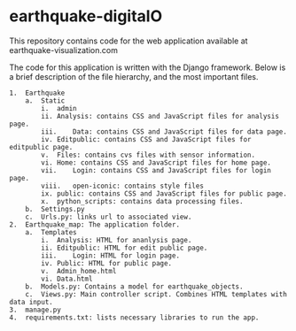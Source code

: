 # earthquake-digitalO

This repository contains code for the web application available at earthquake-visualization.com

The code for this application is written with the Django framework. Below is a brief description of the file hierarchy, and the most important files. 

	1.	Earthquake
		a.	Static
			i. 	admin
    		ii.	Analysis: contains CSS and JavaScript files for analysis page.
    		iii.	Data: contains CSS and JavaScript files for data page.
   			iv.	Editpublic: contains CSS and JavaScript files for editpublic page.
    		v.	Files: contains cvs files with sensor information. 
    		vi.	Home: contains CSS and JavaScript files for home page.
    		vii.	Login: contains CSS and JavaScript files for login page.
    		viii.	open-iconic: contains style files
    		ix.	public: contains CSS and JavaScript files for public page.
    		x.	python_scripts: contains data processing files. 
  		b.	Settings.py
  		c.	Urls.py: links url to associated view.
	2.	Earthquake_map: The application folder. 
  		a.	Templates
    		i.	Analysis: HTML for ananlysis page. 
    		ii.	Editpublic: HTML for edit public page.
    		iii.	Login: HTML for login page.
    		iv.	Public: HTML for public page.
    		v.	Admin_home.html 
    		vi.	Data.html
  		b.	Models.py: Contains a model for earthquake_objects. 
  		c.	Views.py: Main controller script. Combines HTML templates with data input. 
	3.	manage.py
	4.	requirements.txt: lists necessary libraries to run the app. 
